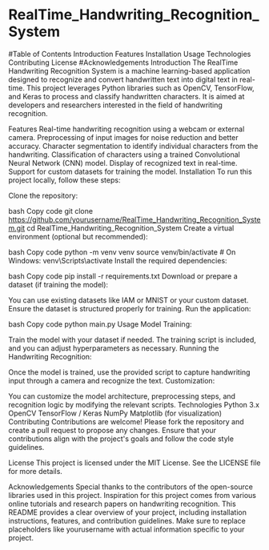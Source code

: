 # RealTime_Handwriting_Recognition_System
#Table of Contents
Introduction
Features
Installation
Usage
Technologies
Contributing
License
#Acknowledgements
Introduction
The RealTime Handwriting Recognition System is a machine learning-based application designed to recognize and convert handwritten text into digital text in real-time. This project leverages Python libraries such as OpenCV, TensorFlow, and Keras to process and classify handwritten characters. It is aimed at developers and researchers interested in the field of handwriting recognition.

Features
Real-time handwriting recognition using a webcam or external camera.
Preprocessing of input images for noise reduction and better accuracy.
Character segmentation to identify individual characters from the handwriting.
Classification of characters using a trained Convolutional Neural Network (CNN) model.
Display of recognized text in real-time.
Support for custom datasets for training the model.
Installation
To run this project locally, follow these steps:

Clone the repository:

bash
Copy code
git clone https://github.com/yourusername/RealTime_Handwriting_Recognition_System.git
cd RealTime_Handwriting_Recognition_System
Create a virtual environment (optional but recommended):

bash
Copy code
python -m venv venv
source venv/bin/activate  # On Windows: venv\Scripts\activate
Install the required dependencies:

bash
Copy code
pip install -r requirements.txt
Download or prepare a dataset (if training the model):

You can use existing datasets like IAM or MNIST or your custom dataset.
Ensure the dataset is structured properly for training.
Run the application:

bash
Copy code
python main.py
Usage
Model Training:

Train the model with your dataset if needed. The training script is included, and you can adjust hyperparameters as necessary.
Running the Handwriting Recognition:

Once the model is trained, use the provided script to capture handwriting input through a camera and recognize the text.
Customization:

You can customize the model architecture, preprocessing steps, and recognition logic by modifying the relevant scripts.
Technologies
Python 3.x
OpenCV
TensorFlow / Keras
NumPy
Matplotlib (for visualization)
Contributing
Contributions are welcome! Please fork the repository and create a pull request to propose any changes. Ensure that your contributions align with the project's goals and follow the code style guidelines.

License
This project is licensed under the MIT License. See the LICENSE file for more details.

Acknowledgements
Special thanks to the contributors of the open-source libraries used in this project.
Inspiration for this project comes from various online tutorials and research papers on handwriting recognition.
This README provides a clear overview of your project, including installation instructions, features, and contribution guidelines. Make sure to replace placeholders like yourusername with actual information specific to your project.
